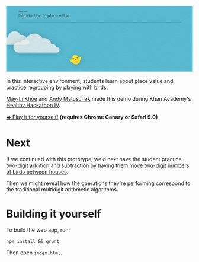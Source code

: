 ![header hero](/img/header.png?raw=true)

In this interactive environment, students learn about place value and practice regrouping by playing with birds.

[May-Li Khoe](http://maylikhoe.com) and [Andy Matuschak](http://andymatuschak.org) made this demo during Khan Academy's [Healthy Hackathon IV](http://healthyhackathon.khanacademy.org).

[➡️ Play it for yourself!](http://khan.github.io/BirdAcademy) **(requires Chrome Canary or Safari 9.0)**

# Next

If we continued with this prototype, we'd next have the student practice two-digit addition and subtraction by [having them move two-digit numbers of birds between houses](/Counting%20and%20place%20value%206%20futures.png?raw=true).

Then we might reveal how the operations they're performing correspond to the traditional multidigit arithmetic algorithms.

# Building it yourself

To build the web app, run:

```
npm install && grunt
```

Then open `index.html`.
